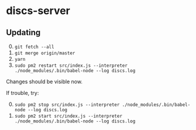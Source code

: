 # discs-server


## Updating

0) `git fetch --all`
0) `git merge origin/master`
0) `yarn`
0) `sudo pm2 restart src/index.js --interpreter ./node_modules/.bin/babel-node --log discs.log`

Changes should be visible now.

If trouble, try:

0) `sudo pm2 stop src/index.js --interpreter ./node_modules/.bin/babel-node --log discs.log`
0) `sudo pm2 start src/index.js --interpreter ./node_modules/.bin/babel-node --log discs.log`
